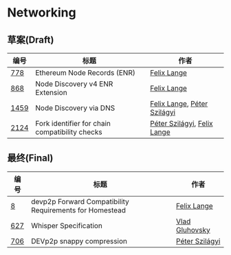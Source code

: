 # Networking

## 草案(Draft)

| 编号 | 标题 | 作者 |
| --- | --- | --- |
| [778](eip-778.md) | Ethereum Node Records (ENR) | [Felix Lange](mailto:fjl@ethereum.org) |
| [868](eip-868.md) | Node Discovery v4 ENR Extension | [Felix Lange](mailto:fjl@ethereum.org) |
| [1459](eip-1459.md) | Node Discovery via DNS | [Felix Lange](mailto:fjl@ethereum.org), [Péter Szilágyi](mailto:peter@ethereum.org) |
| [2124](eip-2124.md) | Fork identifier for chain compatibility checks | [Péter Szilágyi](mailto:peterke@gmail.com), [Felix Lange](mailto:fjl@ethereum.org) |

## 最终(Final)

| 编号 | 标题 | 作者 |
| --- | --- | --- |
| [8](eip-8.md) | devp2p Forward Compatibility Requirements for Homestead | [Felix Lange](mailto:felix@ethdev.com) |
| [627](eip-627.md) | Whisper Specification | [Vlad Gluhovsky](mailto:gluk256@gmail.com) |
| [706](eip-706.md) | DEVp2p snappy compression | [Péter Szilágyi](mailto:peter@ethereum.org) |

